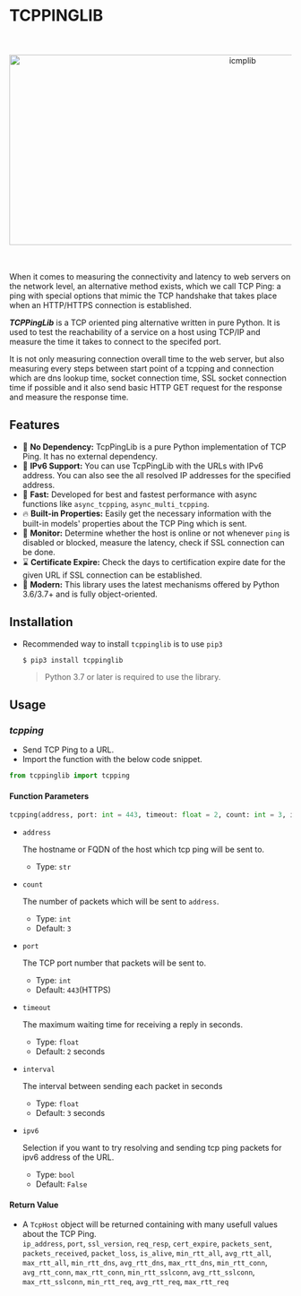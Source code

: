 # TCPPINGLIB

<div align="center">
  <br>
  <br>
  <img src="media/TcpPingLib.png" height="340" width="817" alt="icmplib">
  <br>
  <br>
</div>

<br>


When it comes to measuring the connectivity and latency to web servers on the network level, an alternative method exists, which we call TCP Ping: a ping with special options that mimic the TCP handshake that takes place when an HTTP/HTTPS connection is established.

***TCPPingLib*** is a TCP oriented ping alternative written in pure Python. It is used to test the reachability of a service on a host using TCP/IP and measure the time it takes to connect to the specifed port.

It is not only measuring connection overall time to the web server, but also measuring every steps between start point of a tcpping and connection which are dns lookup time, socket connection time, SSL socket connection time if possible and it also send basic HTTP GET request for the response and measure the response time.


## Features

- :love_you_gesture: **No Dependency:** TcpPingLib is a pure Python implementation of TCP Ping. It has no external dependency.
- :mechanical_leg: **IPv6 Support:** You can use TcpPingLib with the URLs with IPv6 address. You can also see the all resolved IP addresses for the specified address.
- :rocket: **Fast:** Developed for best and fastest performance with async functions like `async_tcpping`, `async_multi_tcpping`.
- :fire: **Built-in Properties:** Easily get the necessary information with the built-in models' properties about the TCP Ping which is sent.
- :eyes: **Monitor:** Determine whether the host is online or not whenever `ping` is disabled or blocked, measure the latency, check if SSL connection can be done.
- :hourglass: **Certificate Expire:** Check the days to certification expire date for the given URL if SSL connection can be established.
- :gem: **Modern:** This library uses the latest mechanisms offered by Python 3.6/3.7+ and is fully object-oriented.

## Installation

- Recommended way to install `tcppinglib` is to use `pip3`

    ```shell
    $ pip3 install tcppinglib
    ```
    > Python 3.7 or later is required to use the library.

## Usage

### ***tcpping***
- Send TCP Ping to a URL.
- Import the function with the below code snippet.

```python
from tcppinglib import tcpping
```

#### Function Parameters

```python
tcpping(address, port: int = 443, timeout: float = 2, count: int = 3, interval: float = 3, ipv6: bool = False)
```

- `address`

    The hostname or FQDN of the host which tcp ping will be sent to.

    - Type: `str`

- `count`

    The number of packets which will be sent to `address`.

    - Type: `int`
    - Default: `3`

- `port`

    The TCP port number that packets will be sent to.

    - Type: `int`
    - Default: `443`(HTTPS)

- `timeout`

    The maximum waiting time for receiving a reply in seconds.

    - Type: `float`
    - Default: `2` seconds

- `interval`

    The interval between sending each packet in seconds

    - Type: `float`
    - Default: `3` seconds

- `ipv6`

    Selection if you want to try resolving and sending tcp ping packets for ipv6 address of the URL.

    - Type: `bool`
    - Default: `False`

#### Return Value

- A `TcpHost` object will be returned containing with many usefull values about the TCP Ping. <br>
`ip_address`, `port`, `ssl_version`, `req_resp`, `cert_expire`, `packets_sent`, `packets_received`, `packet_loss`, `is_alive`, `min_rtt_all`, `avg_rtt_all`, `max_rtt_all`, `min_rtt_dns`, `avg_rtt_dns`, `max_rtt_dns`, `min_rtt_conn`, `avg_rtt_conn`, `max_rtt_conn`, `min_rtt_sslconn`, `avg_rtt_sslconn`, `max_rtt_sslconn`, `min_rtt_req`, `avg_rtt_req`, `max_rtt_req`
